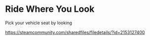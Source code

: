# Ride Where You Look

Pick your vehicle seat by looking

https://steamcommunity.com/sharedfiles/filedetails/?id=2153127400
